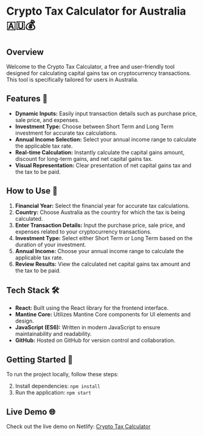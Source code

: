 # Crypto Tax Calculator for Australia 🇦🇺💰

## Overview

Welcome to the Crypto Tax Calculator, a free and user-friendly tool designed for calculating capital gains tax on cryptocurrency transactions. This tool is specifically tailored for users in Australia.

## Features 🚀

- **Dynamic Inputs:** Easily input transaction details such as purchase price, sale price, and expenses.
- **Investment Type:** Choose between Short Term and Long Term investment for accurate tax calculations.
- **Annual Income Selection:** Select your annual income range to calculate the applicable tax rate.
- **Real-time Calculation:** Instantly calculate the capital gains amount, discount for long-term gains, and net capital gains tax.
- **Visual Representation:** Clear presentation of net capital gains tax and the tax to be paid.

## How to Use 🤔

1. **Financial Year:** Select the financial year for accurate tax calculations.
2. **Country:** Choose Australia as the country for which the tax is being calculated.
3. **Enter Transaction Details:** Input the purchase price, sale price, and expenses related to your cryptocurrency transactions.
4. **Investment Type:** Select either Short Term or Long Term based on the duration of your investment.
5. **Annual Income:** Choose your annual income range to calculate the applicable tax rate.
6. **Review Results:** View the calculated net capital gains tax amount and the tax to be paid.

## Tech Stack 🛠️

- **React:** Built using the React library for the frontend interface.
- **Mantine Core:** Utilizes Mantine Core components for UI elements and design.
- **JavaScript (ES6):** Written in modern JavaScript to ensure maintainability and readability.
- **GitHub:** Hosted on GitHub for version control and collaboration.

## Getting Started 🚀

To run the project locally, follow these steps:

2. Install dependencies: `npm install`
3. Run the application: `npm start`

## Live Demo 🌐

Check out the live demo on Netlify: [Crypto Tax Calculator](https://aucryptocalc.netlify.app/)

